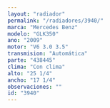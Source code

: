 ```yaml
---
layout: "radiador"
permalink: "/radiadores/3940/"
marca: "Mercedes Benz"
modelo: "GLK350"
ano: "2009"
motor: "V6 3.0 3.5"
transmision: "Automática"
parte: "438445"
clima: "Con clima"
alto: "25 1/4"
ancho: "17 1/4"
observaciones: ""
id: "3940"
---
```



